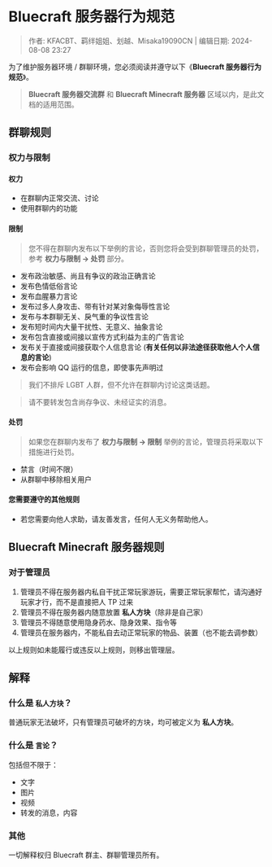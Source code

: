 # Bluecraft 服务器行为规范

> 作者: KFACBT、羁绊姐姐、划越、Misaka19090CN | 编辑日期: 2024-08-08 23:27

为了维护服务器环境 / 群聊环境，您必须阅读并遵守以下《**Bluecraft 服务器行为规范**》。

> **Bluecraft 服务器交流群** 和 **Bluecraft Minecraft 服务器** 区域以内，是此文档的适用范围。

## 群聊规则

### 权力与限制

#### 权力

 - 在群聊内正常交流、讨论
 - 使用群聊内的功能

#### 限制

> 您不得在群聊内发布以下举例的言论，否则您将会受到群聊管理员的处罚，参考 **权力与限制 -> 处罚** 部分。

 - 发布政治敏感、尚且有争议的政治正确言论
 - 发布色情低俗言论
 - 发布血腥暴力言论
 - 发布过多人身攻击、带有针对某对象侮辱性言论
 - 发布与本群聊无关、戾气重的争议性言论
 - 发布短时间内大量干扰性、无意义、抽象言论
 - 发布包含直接或间接以宣传方式利益为主的广告言论
 - 发布关于直接或间接获取个人信息言论 (**有关任何以非法途径获取他人个人信息的言论**)
 - 发布会影响 QQ 运行的信息，即使事先声明过

> 我们不排斥 LGBT 人群，但不允许在群聊内讨论这类话题。

> 请不要转发包含尚存争议、未经证实的消息。

#### 处罚

> 如果您在群聊内发布了 **权力与限制 -> 限制** 举例的言论，管理员将采取以下措施进行处罚。

 - 禁言（时间不限）
 - 从群聊中移除相关用户

#### 您需要遵守的其他规则

 - 若您需要向他人求助，请友善发言，任何人无义务帮助他人。

## Bluecraft Minecraft 服务器规则

### 对于管理员

1. 管理员不得在服务器内私自干扰正常玩家游玩，需要正常玩家帮忙，请沟通好玩家才行，而不是直接把人 TP 过来
2. 管理员不得在服务器内随意放置 **私人方块**（除非是自己家）
3. 管理员不得随意使用隐身药水、隐身效果、指令等
4. 管理员在服务器内，不能私自去动正常玩家的物品、装置（也不能去调参数）

以上规则如未能履行或违反以上规则，则移出管理层。

## 解释

### 什么是 `私人方块`？

普通玩家无法破坏，只有管理员可破坏的方块，均可被定义为 **私人方块**。

### 什么是 `言论`？

包括但不限于：

 - 文字
 - 图片
 - 视频
 - 转发的消息，内容

### 其他

一切解释权归 Bluecraft 群主、群聊管理员所有。
